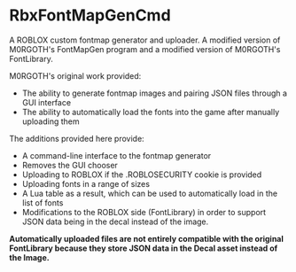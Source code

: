 # RbxFontMapGenCmd
A ROBLOX custom fontmap generator and uploader.
A modified version of M0RGOTH's FontMapGen program and a modified version of M0RGOTH's FontLibrary.

M0RGOTH's original work provided:

* The ability to generate fontmap images and pairing JSON files through a GUI interface
* The ability to automatically load the fonts into the game after manually uploading them

The additions provided here provide:

* A command-line interface to the fontmap generator
* Removes the GUI chooser
* Uploading to ROBLOX if the .ROBLOSECURITY cookie is provided
* Uploading fonts in a range of sizes
* A Lua table as a result, which can be used to automatically load in the list of fonts
* Modifications to the ROBLOX side (FontLibrary) in order to support JSON data being in the decal instead of the image.

**Automatically uploaded files are not entirely compatible with the original FontLibrary because they store JSON data in the Decal asset instead of the Image.**
